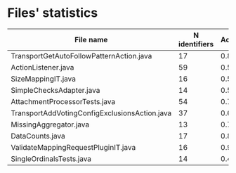 # Files' statistics

File name                                    |N identifiers|Accuracy  |  MRR  |
---------------------------------------------|-------------|----------|-------|
TransportGetAutoFollowPatternAction.java     |17           |0.8235    |0.8603 |
ActionListener.java                          |59           |0.5593    |0.6416 |
SizeMappingIT.java                           |16           |0.5625    |0.6458 |
SimpleChecksAdapter.java                     |14           |0.5714    |0.5893 |
AttachmentProcessorTests.java                |54           |0.7037    |0.7575 |
TransportAddVotingConfigExclusionsAction.java|37           |0.6757    |0.7032 |
MissingAggregator.java                       |13           |0.7692    |0.8654 |
DataCounts.java                              |17           |0.8824    |0.9314 |
ValidateMappingRequestPluginIT.java          |16           |0.9375    |0.9688 |
SingleOrdinalsTests.java                     |14           |0.4286    |0.5786 |
